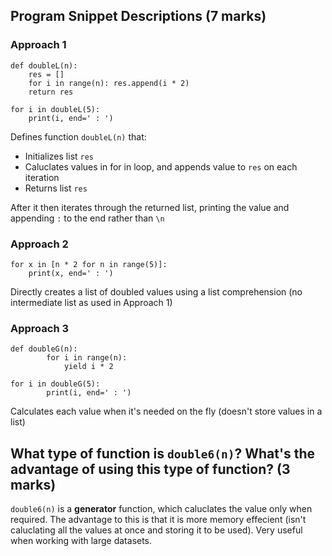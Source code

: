 ## Program Snippet Descriptions (7 marks)
### Approach 1
```
def doubleL(n):
    res = []
    for i in range(n): res.append(i * 2)
    return res

for i in doubleL(5): 
    print(i, end=' : ')
```
Defines function `doubleL(n)` that:
- Initializes list `res`
- Caluclates values in for in loop, and appends value to `res` on each iteration
- Returns list `res`

After it then iterates through the returned list, printing the value and appending ` : ` to the end rather than `\n`

### Approach 2
```
for x in [n * 2 for n in range(5)]:
    print(x, end=' : ')
```
Directly creates a list of doubled values using a list comprehension (no intermediate list as used in Approach 1)

### Approach 3
```
def doubleG(n):
        for i in range(n):
            yield i * 2

for i in doubleG(5):
        print(i, end=' : ')
```
Calculates each value when it's needed on the fly (doesn't store values in a list)


## What type of function is `double6(n)`? What's the advantage of using this type of function? (3 marks)
`double6(n)` is a **generator** function, which caluclates the value only when required.
The advantage to this is that it is more memory effecient (isn't caluclating all the values at once and storing it to be used).
Very useful when working with large datasets.
